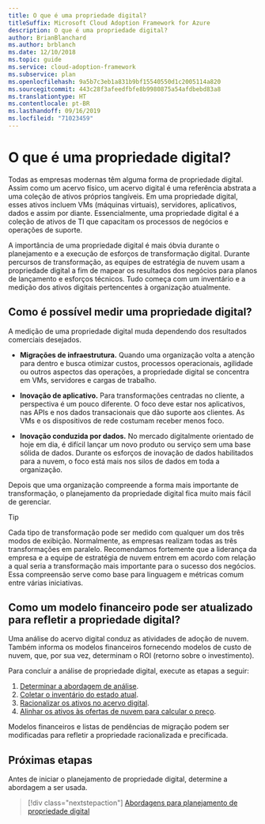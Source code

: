 ```yaml
---
title: O que é uma propriedade digital?
titleSuffix: Microsoft Cloud Adoption Framework for Azure
description: O que é uma propriedade digital?
author: BrianBlanchard
ms.author: brblanch
ms.date: 12/10/2018
ms.topic: guide
ms.service: cloud-adoption-framework
ms.subservice: plan
ms.openlocfilehash: 9a5b7c3eb1a831b9bf15540550d1c2005114a820
ms.sourcegitcommit: 443c28f3afeedfbfe8b9980875a54afdbebd83a8
ms.translationtype: HT
ms.contentlocale: pt-BR
ms.lasthandoff: 09/16/2019
ms.locfileid: "71023459"
---
```

<!-- markdownlint-disable MD026 -->

# <a name="what-is-a-digital-estate"></a>O que é uma propriedade digital?

Todas as empresas modernas têm alguma forma de propriedade digital. Assim como um acervo físico, um acervo digital é uma referência abstrata a uma coleção de ativos próprios tangíveis. Em uma propriedade digital, esses ativos incluem VMs (máquinas virtuais), servidores, aplicativos, dados e assim por diante. Essencialmente, uma propriedade digital é a coleção de ativos de TI que capacitam os processos de negócios e operações de suporte.

A importância de uma propriedade digital é mais óbvia durante o planejamento e a execução de esforços de transformação digital. Durante percursos de transformação, as equipes de estratégia de nuvem usam a propriedade digital a fim de mapear os resultados dos negócios para planos de lançamento e esforços técnicos. Tudo começa com um inventário e a medição dos ativos digitais pertencentes à organização atualmente.

## <a name="how-can-a-digital-estate-be-measured"></a>Como é possível medir uma propriedade digital?

A medição de uma propriedade digital muda dependendo dos resultados comerciais desejados.

- **Migrações de infraestrutura.** Quando uma organização volta a atenção para dentro e busca otimizar custos, processos operacionais, agilidade ou outros aspectos das operações, a propriedade digital se concentra em VMs, servidores e cargas de trabalho.

- **Inovação de aplicativo.** Para transformações centradas no cliente, a perspectiva é um pouco diferente. O foco deve estar nos aplicativos, nas APIs e nos dados transacionais que dão suporte aos clientes. As VMs e os dispositivos de rede costumam receber menos foco.

- **Inovação conduzida por dados.** No mercado digitalmente orientado de hoje em dia, é difícil lançar um novo produto ou serviço sem uma base sólida de dados. Durante os esforços de inovação de dados habilitados para a nuvem, o foco está mais nos silos de dados em toda a organização.

Depois que uma organização compreende a forma mais importante de transformação, o planejamento da propriedade digital fica muito mais fácil de gerenciar.

> [!TIP]
> Cada tipo de transformação pode ser medido com qualquer um dos três modos de exibição. Normalmente, as empresas realizam todas as três transformações em paralelo. Recomendamos fortemente que a liderança da empresa e a equipe de estratégia de nuvem entrem em acordo com relação a qual seria a transformação mais importante para o sucesso dos negócios. Essa compreensão serve como base para linguagem e métricas comum entre várias iniciativas.

## <a name="how-can-a-financial-model-be-updated-to-reflect-the-digital-estate"></a>Como um modelo financeiro pode ser atualizado para refletir a propriedade digital?

Uma análise do acervo digital conduz as atividades de adoção de nuvem. Também informa os modelos financeiros fornecendo modelos de custo de nuvem, que, por sua vez, determinam o ROI (retorno sobre o investimento).

Para concluir a análise de propriedade digital, execute as etapas a seguir:

1. [Determinar a abordagem de análise](./approach.md).
1. [Coletar o inventário do estado atual](./inventory.md).
1. [Racionalizar os ativos no acervo digital](./rationalize.md).
1. [Alinhar os ativos às ofertas de nuvem para calcular o preço](./calculate.md).

Modelos financeiros e listas de pendências de migração podem ser modificadas para refletir a propriedade racionalizada e precificada.

## <a name="next-steps"></a>Próximas etapas

Antes de iniciar o planejamento de propriedade digital, determine a abordagem a ser usada.

> [!div class="nextstepaction"]
> [Abordagens para planejamento de propriedade digital](./approach.md)
